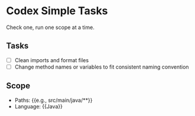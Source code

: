 # Codex Simple Tasks

Check one, run one scope at a time.

## Tasks
- [ ] Clean imports and format files
- [ ] Change method names or variables to fit consistent naming convention

## Scope
- Paths: {{e.g., src/main/java/**}}
- Language: {{Java}}
